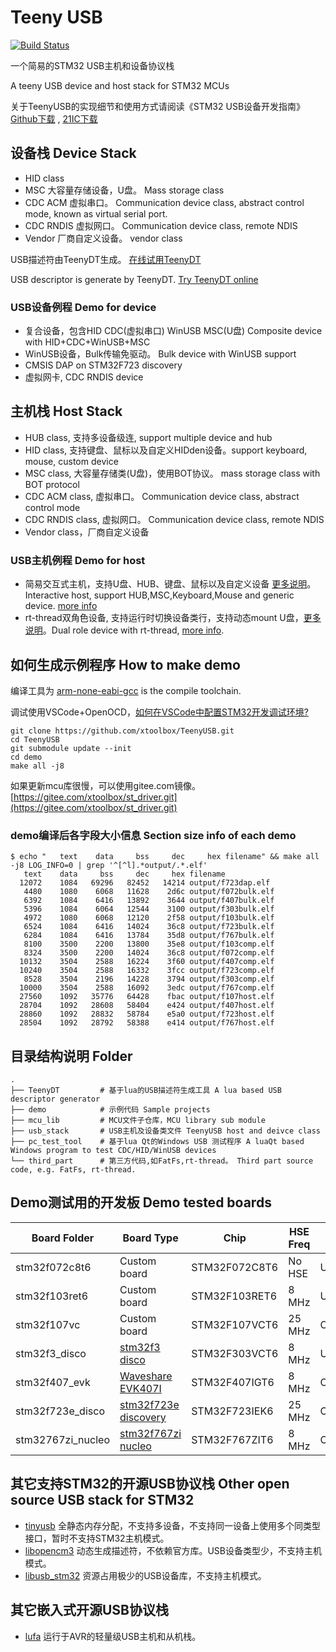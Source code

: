 Teeny USB 
==========
[![Build Status](https://travis-ci.org/xtoolbox/teenyusb.svg?branch=master)](https://travis-ci.org/xtoolbox/teenyusb)

一个简易的STM32 USB主机和设备协议栈

A teeny USB device and host stack for STM32 MCUs

关于TeenyUSB的实现细节和使用方式请阅读《STM32 USB设备开发指南》 [Github下载](https://github.com/xtoolbox/TeenyUSB/releases/download/0.1/STM32_USB_desgin_guide.pdf) , [21IC下载](http://dl.21ic.com/download/stm32_usb-285543.html)

## 设备栈 Device Stack
- HID class
- MSC 大容量存储设备，U盘。 Mass storage class
- CDC ACM 虚拟串口。 Communication device class, abstract control mode, known as virtual serial port.
- CDC RNDIS 虚拟网口。 Communication device class, remote NDIS
- Vendor 厂商自定义设备。 vendor class

USB描述符由TeenyDT生成。 [在线试用TeenyDT](http://dt1.tusb.org)

USB descriptor is generate by TeenyDT. [Try TeenyDT online](http://dt.tusb.org)

### USB设备例程 Demo for device

- 复合设备，包含HID CDC(虚拟串口) WinUSB MSC(U盘) Composite device with HID+CDC+WinUSB+MSC
- WinUSB设备，Bulk传输免驱动。 Bulk device with WinUSB support
- CMSIS DAP on STM32F723 discovery
- 虚拟网卡, CDC RNDIS device

## 主机栈 Host Stack
- HUB class, 支持多设备级连, support multiple device and hub
- HID class, 支持键盘、鼠标以及自定义HIDden设备。support keyboard, mouse, custom device
- MSC class, 大容量存储类(U盘)，使用BOT协议。 mass storage class with BOT protocol
- CDC ACM class, 虚拟串口。 Communication device class, abstract control mode
- CDC RNDIS class,  虚拟网口。 Communication device class, remote NDIS
- Vendor class，厂商自定义设备

### USB主机例程 Demo for host

- 简易交互式主机，支持U盘、HUB、键盘、鼠标以及自定义设备 [更多说明][host_readme]。 Interactive host, support HUB,MSC,Keyboard,Mouse and generic device. [more info][host_readme]
- rt-thread双角色设备, 支持运行时切换设备类行，支持动态mount U盘，[更多说明][drd_readme]。Dual role device with rt-thread, [more info][drd_readme].

[host_readme]: https://github.com/xtoolbox/TeenyUSB/blob/master/demo/host/readme.md
[drd_readme]: https://github.com/xtoolbox/TeenyUSB/blob/master/demo/drd_rtt/readme.md

## 如何生成示例程序 How to make demo

编译工具为 [arm-none-eabi-gcc](https://developer.arm.com/tools-and-software/open-source-software/developer-tools/gnu-toolchain/gnu-rm/downloads) is the compile toolchain.

调试使用VSCode+OpenOCD，[如何在VSCode中配置STM32开发调试环境?](http://blog.xtoolbox.org/stm32_open_source_toolchain/)

``` batch
git clone https://github.com/xtoolbox/TeenyUSB.git
cd TeenyUSB
git submodule update --init
cd demo
make all -j8
```
如果更新mcu库很慢，可以使用gitee.com镜像。[https://gitee.com/xtoolbox/st_driver.git](https://gitee.com/xtoolbox/st_driver.git)

### demo编译后各字段大小信息 Section size info of each demo
```
$ echo "   text    data     bss     dec     hex filename" && make all -j8 LOG_INFO=0 | grep '^[^l].*output/.*.elf'
   text    data     bss     dec     hex filename
  12072    1084   69296   82452   14214 output/f723dap.elf
   4480    1080    6068   11628    2d6c output/f072bulk.elf
   6392    1084    6416   13892    3644 output/f407bulk.elf
   5396    1084    6064   12544    3100 output/f303bulk.elf
   4972    1080    6068   12120    2f58 output/f103bulk.elf
   6524    1084    6416   14024    36c8 output/f723bulk.elf
   6284    1084    6416   13784    35d8 output/f767bulk.elf
   8100    3500    2200   13800    35e8 output/f103comp.elf
   8324    3500    2200   14024    36c8 output/f072comp.elf
  10132    3504    2588   16224    3f60 output/f407comp.elf
  10240    3504    2588   16332    3fcc output/f723comp.elf
   8528    3504    2196   14228    3794 output/f303comp.elf
  10000    3504    2588   16092    3edc output/f767comp.elf
  27560    1092   35776   64428    fbac output/f107host.elf
  28704    1092   28608   58404    e424 output/f407host.elf
  28860    1092   28832   58784    e5a0 output/f723host.elf
  28504    1092   28792   58388    e414 output/f767host.elf
```

## 目录结构说明 Folder
```
.
├── TeenyDT         # 基于lua的USB描述符生成工具 A lua based USB descriptor generator 
├── demo            # 示例代码 Sample projects
├── mcu_lib         # MCU文件子仓库，MCU library sub module
├── usb_stack       # USB主机及设备类文件 TeenyUSB host and deivce class
├── pc_test_tool    # 基于lua Qt的Windows USB 测试程序 A luaQt based Windows program to test CDC/HID/WinUSB devices
└── third_part      # 第三方代码,如FatFs,rt-thread。 Third part source code, e.g. FatFs, rt-thread.
```

## Demo测试用的开发板 Demo tested boards

| Board Folder     |      Board Type             |      Chip     |HSE Freq | USB Core            |
|------------------|-----------------------------|---------------|---------|---------------------|
| stm32f072c8t6    | Custom board                | STM32F072C8T6 | No HSE  | USB FS              |
| stm32f103ret6    | Custom board                | STM32F103RET6 | 8 MHz   | USB FS              |
| stm32f107vc      | Custom board                | STM32F107VCT6 | 25 MHz  | OTG_FS              |
| stm32f3_disco    | [stm32f3 disco][303]        | STM32F303VCT6 | 8 MHz   | USB FS              |
| stm32f407_evk    | [Waveshare EVK407I][407]    | STM32F407IGT6 | 8 MHz   | OTG_FS/OTG_HS_ULPI  |
| stm32f723e_disco | [stm32f723e discovery][723] | STM32F723IEK6 | 25 MHz  | OTG_FS/OTG_HS_Embed |
| stm32767zi_nucleo| [stm32f767zi nucleo][767]   | STM32F767ZIT6 | 8 MHz   | OTG_FS              |

[767]: https://www.st.com/en/evaluation-tools/nucleo-f767zi.html
[723]: https://www.st.com/en/evaluation-tools/32f723ediscovery.html
[407]: http://www.waveshare.net/wiki/EVK407I
[303]: https://www.st.com/en/evaluation-tools/stm32f3discovery.html

## 其它支持STM32的开源USB协议栈 Other open source USB stack for STM32
- [tinyusb](https://github.com/hathach/tinyusb.git)  全静态内存分配，不支持多设备，不支持同一设备上使用多个同类型接口，暂时不支持STM32主机模式。
- [libopencm3](https://github.com/libopencm3/libopencm3.git) 动态生成描述符，不依赖官方库。USB设备类型少，不支持主机模式。
- [libusb_stm32](https://github.com/dmitrystu/libusb_stm32.git) 资源占用极少的USB设备库，不支持主机模式。

## 其它嵌入式开源USB协议栈
- [lufa](https://github.com/abcminiuser/lufa) 运行于AVR的轻量级USB主机和从机栈。
